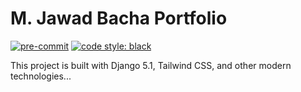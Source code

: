 # M. Jawad Bacha Portfolio

[![pre-commit](https://img.shields.io/badge/pre--commit-enabled-brightgreen?logo=pre-commit&logoColor=white)](https://pre-commit.com/)
[![code style: black](https://img.shields.io/badge/code%20style-black-000000.svg)](https://github.com/psf/black)

This project is built with Django 5.1, Tailwind CSS, and other modern technologies...
